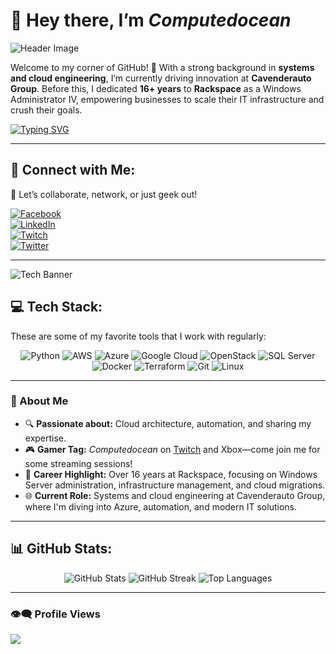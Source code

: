 # 👋 Hey there, I’m *Computedocean*  

![Header Image](https://media.giphy.com/media/xT0xeJpnrWC4XWblEk/giphy.gif)  

Welcome to my corner of GitHub! 🌟 With a strong background in **systems and cloud engineering**, I’m currently driving innovation at **Cavenderauto Group**. Before this, I dedicated **16+ years** to **Rackspace** as a Windows Administrator IV, empowering businesses to scale their IT infrastructure and crush their goals.  


[![Typing SVG](https://readme-typing-svg.herokuapp.com?font=Fira+Code&pause=1000&color=F7F7F7&width=435&lines=Cloud+Engineer+%7C+Automation+Nerd;16%2B+years+in+IT+Infrastructure;Passionate+about+Tech+%26+Gaming)](https://git.io/typing-svg)


---

## 🔗 Connect with Me:
💬 Let’s collaborate, network, or just geek out!  

[![Facebook](https://img.shields.io/badge/Facebook-%231877F2.svg?logo=Facebook&logoColor=white)](https://facebook.com/dallmanm)  
[![LinkedIn](https://img.shields.io/badge/LinkedIn-%230077B5.svg?logo=linkedin&logoColor=white)](https://linkedin.com/in/michael-dallman-21b22355)  
[![Twitch](https://img.shields.io/badge/Twitch-%239146FF.svg?logo=Twitch&logoColor=white)](https://twitch.tv/computedocean)  
[![Twitter](https://img.shields.io/badge/Twitter-%231DA1F2.svg?logo=Twitter&logoColor=white)](https://twitter.com/computedocean)  

---

![Tech Banner](https://media.giphy.com/media/fwbZnTftCXVocKzfxR/giphy.gif)  

## 💻 Tech Stack:  
These are some of my favorite tools that I work with regularly:  
<div align="center">
<img src="https://img.shields.io/badge/Python-%233670A0.svg?style=for-the-badge&logo=python&logoColor=ffdd54" alt="Python"/>
<img src="https://img.shields.io/badge/AWS-%23FF9900.svg?style=for-the-badge&logo=amazon-aws&logoColor=white" alt="AWS"/>
<img src="https://img.shields.io/badge/Azure-%230072C6.svg?style=for-the-badge&logo=azure-devops&logoColor=white" alt="Azure"/>
<img src="https://img.shields.io/badge/Google%20Cloud-%234285F4.svg?style=for-the-badge&logo=google-cloud&logoColor=white" alt="Google Cloud"/>
<img src="https://img.shields.io/badge/OpenStack-%23f01742.svg?style=for-the-badge&logo=openstack&logoColor=white" alt="OpenStack"/>
<img src="https://img.shields.io/badge/Microsoft%20SQL%20Server-CC2927?style=for-the-badge&logo=microsoft%20sql%20server&logoColor=white" alt="SQL Server"/>
<img src="https://img.shields.io/badge/Docker-%230db7ed.svg?style=for-the-badge&logo=docker&logoColor=white" alt="Docker"/>
<img src="https://img.shields.io/badge/Terraform-%235835CC.svg?style=for-the-badge&logo=terraform&logoColor=white" alt="Terraform"/>
<img src="https://img.shields.io/badge/Git-fc6d26?style=for-the-badge&logo=git&logoColor=white" alt="Git"/>
<img src="https://img.shields.io/badge/Linux-FCC624?style=for-the-badge&logo=linux&logoColor=black" alt="Linux"/>
</div>  

---

### 🚀 About Me  
- 🔍 **Passionate about:** Cloud architecture, automation, and sharing my expertise.  
- 🎮 **Gamer Tag:** *Computedocean* on [Twitch](https://twitch.tv/computedocean) and Xbox—come join me for some streaming sessions!  
- 💼 **Career Highlight:** Over 16 years at Rackspace, focusing on Windows Server administration, infrastructure management, and cloud migrations.  
- 🌐 **Current Role:** Systems and cloud engineering at Cavenderauto Group, where I'm diving into Azure, automation, and modern IT solutions.  

---

## 📊 GitHub Stats:  
<div align="center">
<img src="https://github-readme-stats.vercel.app/api?username=Computedocean&theme=dark&hide_border=true&show_icons=true&count_private=true&include_all_commits=true" alt="GitHub Stats"/>  
<img src="https://github-readme-streak-stats.herokuapp.com/?user=Computedocean&theme=dark&hide_border=true" alt="GitHub Streak"/>  
<img src="https://github-readme-stats.vercel.app/api/top-langs/?username=Computedocean&theme=dark&hide_border=true&layout=compact" alt="Top Languages"/>  
</div>  

---

### 👁‍🗨 Profile Views  
[![](https://visitcount.itsvg.in/api?id=computedocean&label=Profile%20Views&color=6&icon=2&pretty=false)](https://visitcount.itsvg.in)


